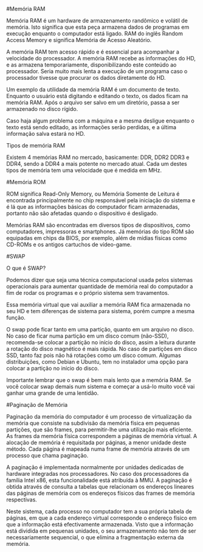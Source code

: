 #Memória RAM

Memória RAM é um hardware de armazenamento randômico e volátil de memória. Isto significa que esta peça armazena dados de programas em execução enquanto o computador está ligado. RAM do inglês Random Access Memory e significa Memória de Acesso Aleatório. 

A memória RAM tem acesso rápido e é essencial para acompanhar a velocidade do processador. A memória RAM recebe as informações do HD, e as armazena temporariamente, disponibilizando este conteúdo ao processador. Seria muito mais lenta a execução de um programa caso o processador tivesse que procurar os dados diretamente do HD.

Um exemplo da utilidade da memória RAM é um documento de texto. Enquanto o usuário está digitando e editando o texto, os dados ficam na memória RAM. Após o arquivo ser salvo em um diretório, passa a ser armazenado no disco rígido.

Caso haja algum problema com a máquina e a mesma desligue enquanto o texto está sendo editado, as informações serão perdidas, e a última informação salva estará no HD.

Tipos de memória RAM

Existem 4 memórias RAM no mercado, basicamente: DDR, DDR2  DDR3 e DDR4, sendo a DDR4 a mais potente no mercado atual. Cada um destes tipos de memória tem uma velocidade que é medida em MHz. 

#Memória ROM

ROM significa Read-Only Memory, ou Memória Somente de Leitura é encontrada principalmente no chip responsável pela iniciação do sistema e é lá que as informações básicas do computador ficam armazenadas, portanto não são afetadas quando o dispositivo é desligado.

Memórias RAM são encontradas em diversos tipos de dispositivos, como computadores, impressoras e smartphones. Já memórias do tipo ROM são equipadas em chips da BIOS, por exemplo, além de mídias físicas como CD-ROMs e os antigos cartuchos de vídeo-game.

#SWAP

O que é SWAP?

Podemos dizer que seja uma técnica computacional usada pelos sistemas operacionais para aumentar quantidade de memória real do computador a fim de rodar os programas e o próprio sistema sem travamentos.

Essa memória virtual que vai auxiliar a memória RAM fica armazenada no seu HD e tem diferenças de sistema para sistema, porém cumpre a mesma função.

O swap pode ficar tanto em uma partição, quanto em um arquivo no disco. No caso de ficar numa partição em um disco comum (não-SSD), recomenda-se colocar a partição no início do disco, assim a leitura durante a rotação do disco magnético é mais rápida. No caso de partições em disco SSD, tanto faz pois não há rotações como um disco comum. Algumas distribuições, como Debian e Ubuntu, tem no instalador uma opção para colocar a partição no início do disco.

Importante lembrar que o swap é bem mais lento que a memória RAM. Se você colocar swap demais num sistema e começar a usá-lo muito você vai ganhar uma grande de uma lentidão.

#Paginação de Memória

Paginação da memória do computador é um processo de virtualização da memória que consiste na subdivisão da memória física em pequenas partições, que são frames, para permitir-lhe uma utilização mais eficiente. As frames da memória física correspondem a páginas de memória virtual. A alocação de memória é requisitada por páginas, a menor unidade deste método. Cada página é mapeada numa frame de memória através de um processo que chama paginação.

A paginação é implementada normalmente por unidades dedicadas de hardware integradas nos processadores. No caso dos processadores da família Intel x86, esta funcionalidade está atribuída à MMU. A paginação é obtida através de consulta a tabelas que relacionam os endereços lineares das páginas de memória com os endereços físicos das frames de memória respectivas.

Neste sistema, cada processo no computador tem a sua própria tabela de páginas, em que a cada endereço virtual corresponde o endereço físico em que a informação está efectivamente armazenada. Visto que a informação está dividida em pequenas unidades, o seu armazenamento não tem de ser necessariamente sequencial, o que elimina a fragmentação externa da memória.
